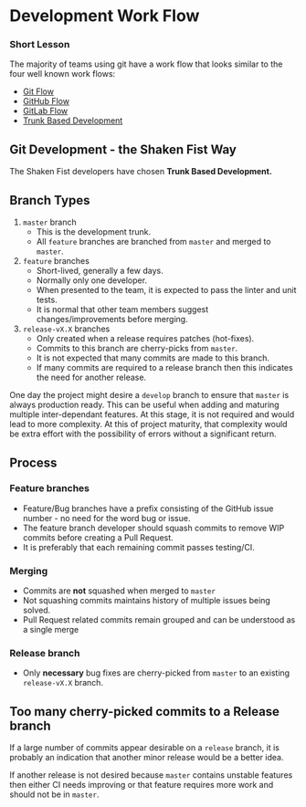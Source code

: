 # Development Work Flow

### Short Lesson
The majority of teams using git have a work flow that looks similar to the four well known work flows:
* [Git Flow](https://datasift.github.io/gitflow/IntroducingGitFlow.html)
* [GitHub Flow](https://guides.github.com/introduction/flow/)
* [GitLab Flow](https://about.gitlab.com/blog/2014/09/29/gitlab-flow/)
* [Trunk Based Development](https://trunkbaseddevelopment.com/)

## Git Development - the Shaken Fist Way

The Shaken Fist developers have chosen **Trunk Based Development.**

## Branch Types
1. `master` branch
    - This is the development trunk.
    - All `feature` branches are branched from `master` and merged to `master`.
2. `feature` branches
    - Short-lived, generally a few days.
    - Normally only one developer.
    - When presented to the team, it is expected to pass the linter and unit tests.
    - It is normal that other team members suggest changes/improvements before merging.
3. `release-vX.X` branches
    - Only created when a release requires patches (hot-fixes).
    - Commits to this branch are cherry-picks from `master`.
    - It is not expected that many commits are made to this branch.
    - If many commits are required to a release branch then this indicates the need for another release.

One day the project might desire a `develop` branch to ensure that `master` is always production ready. This can be useful when adding and maturing multiple inter-dependant features. At this stage, it is not required and would lead to more complexity. At this of project maturity, that complexity would be extra effort with the possibility of errors without a significant return.

## Process

### Feature branches
* Feature/Bug branches have a prefix consisting of the GitHub issue number - no need for the word bug or issue.
* The feature branch developer should squash commits to remove WIP commits before creating a Pull Request.
* It is preferably that each remaining commit passes testing/CI.

### Merging
* Commits are **not** squashed when merged to `master`
* Not squashing commits maintains history of multiple issues being solved.
* Pull Request related commits remain grouped and can be understood as a single merge

### Release branch
* Only **necessary** bug fixes are cherry-picked from `master` to an existing `release-vX.X` branch.

## Too many cherry-picked commits to a Release branch
If a large number of commits appear desirable on a `release` branch, it is probably an indication that another minor release would be a better idea.

If another release is not desired because `master` contains unstable features then either CI needs improving or that feature requires more work and should not be in `master`.




